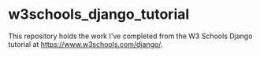 # w3schools_django_tutorial
This repository holds the work I've completed from the W3 Schools Django tutorial at https://www.w3schools.com/django/. 
